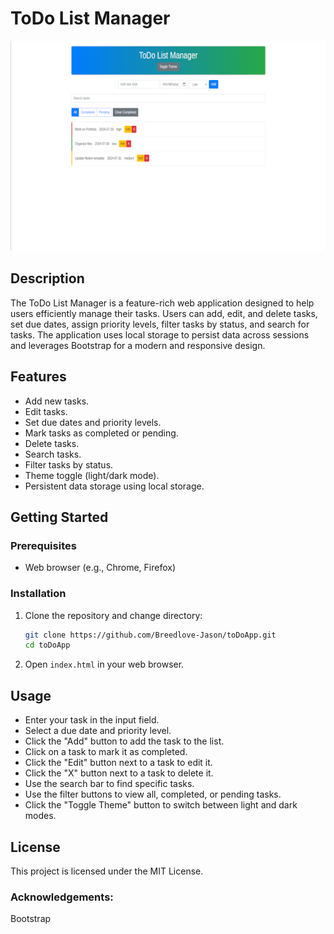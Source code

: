 # ToDo List Manager

![toDoListManager-preview.png](toDoListManager-preview.png)
## Description
The ToDo List Manager is a feature-rich web application designed to help users efficiently manage their tasks. Users can add, edit, and delete tasks, set due dates, assign priority levels, filter tasks by status, and search for tasks. The application uses local storage to persist data across sessions and leverages Bootstrap for a modern and responsive design.

## Features
- Add new tasks.
- Edit tasks.
- Set due dates and priority levels.
- Mark tasks as completed or pending.
- Delete tasks.
- Search tasks.
- Filter tasks by status.
- Theme toggle (light/dark mode).
- Persistent data storage using local storage.

## Getting Started
### Prerequisites
- Web browser (e.g., Chrome, Firefox)

### Installation
1. Clone the repository and change directory:
   ```sh
   git clone https://github.com/Breedlove-Jason/toDoApp.git
   cd toDoApp
   ```

2. Open `index.html` in your web browser.
   
## Usage
   * Enter your task in the input field.
   * Select a due date and priority level.
   * Click the "Add" button to add the task to the list.
   * Click on a task to mark it as completed.
   * Click the "Edit" button next to a task to edit it.
   * Click the "X" button next to a task to delete it.
   * Use the search bar to find specific tasks.
   * Use the filter buttons to view all, completed, or pending tasks.
   * Click the "Toggle Theme" button to switch between light and dark modes.
   
## License
   This project is licensed under the MIT License.

### Acknowledgements:
Bootstrap